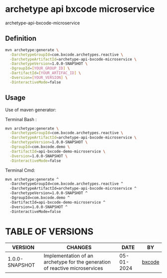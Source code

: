 # archetype api bxcode microservice

archetype-api-bxcode-microservice

## Definition

```bash
mvn archetype:generate \
  -DarchetypeGroupId=com.bxcode.archetypes.reactive \
  -DarchetypeArtifactId=archetype-api-bxcode-microservice \
  -DarchetypeVersion=1.0.0-SNAPSHOT \
  -DgroupId=[YOUR_GROUP_ID] \
  -DartifactId=[YOUR_ARTIFAC_ID] \
  -Dversion=[YOUR_VERSION] \
  -DinteractiveMode=false
```

## Usage

Use of maven generator:

Terminal Bash :

```bash
mvn archetype:generate \
  -DarchetypeGroupId=com.bxcode.archetypes.reactive \
  -DarchetypeArtifactId=archetype-api-bxcode-microservice \
  -DarchetypeVersion=1.0.0-SNAPSHOT \
  -DgroupId=com.bxcode.demo \
  -DartifactId=api-bxcode-demo-microservice \
  -Dversion=1.0.0-SNAPSHOT \
  -DinteractiveMode=false
```

Terminal Cmd:

```bash
mvn archetype:generate ^
  -DarchetypeGroupId=com.bxcode.archetypes.reactive ^
  -DarchetypeArtifactId=archetype-api-bxcode-microservice ^
  -DarchetypeVersion=1.0.0-SNAPSHOT ^
  -DgroupId=com.bxcode.demo ^
  -DartifactId=api-bxcode-demo-microservice ^
  -Dversion=1.0.0-SNAPSHOT ^
  -DinteractiveMode=false
```

# TABLE OF VERSIONS

| **VERSION**    | **CHANGES**                                                                 | **DATE**   | **BY**                                  |
|----------------|-----------------------------------------------------------------------------|------------|-----------------------------------------|
| 1.0.0-SNAPSHOT | Implementation of an archetype for the generation of reactive microservices | 05-01-2024 | [bxcode](https://github.com/dbacilio88) |

